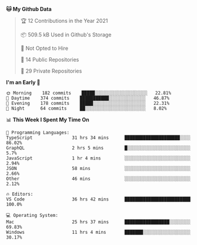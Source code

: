<!--START_SECTION:waka-->
**🐱 My Github Data** 

> 🏆 12 Contributions in the Year 2021
 > 
> 📦 509.5 kB Used in Github's Storage 
 > 
> 🚫 Not Opted to Hire
 > 
> 📜 14 Public Repositories 
 > 
> 🔑 29 Private Repositories  
 > 
**I'm an Early 🐤** 

```text
🌞 Morning    182 commits    █████░░░░░░░░░░░░░░░░░░░░   22.81% 
🌆 Daytime    374 commits    ███████████░░░░░░░░░░░░░░   46.87% 
🌃 Evening    178 commits    █████░░░░░░░░░░░░░░░░░░░░   22.31% 
🌙 Night      64 commits     ██░░░░░░░░░░░░░░░░░░░░░░░   8.02%

```


📊 **This Week I Spent My Time On** 

```text
💬 Programming Languages: 
TypeScript               31 hrs 34 mins      █████████████████████░░░░   86.02% 
GraphQL                  2 hrs 5 mins        █░░░░░░░░░░░░░░░░░░░░░░░░   5.7% 
JavaScript               1 hr 4 mins         ░░░░░░░░░░░░░░░░░░░░░░░░░   2.94% 
JSON                     58 mins             ░░░░░░░░░░░░░░░░░░░░░░░░░   2.66% 
Other                    46 mins             ░░░░░░░░░░░░░░░░░░░░░░░░░   2.12%

🔥 Editors: 
VS Code                  36 hrs 42 mins      █████████████████████████   100.0%

💻 Operating System: 
Mac                      25 hrs 37 mins      █████████████████░░░░░░░░   69.83% 
Windows                  11 hrs 4 mins       ███████░░░░░░░░░░░░░░░░░░   30.17%

```


<!--END_SECTION:waka-->

